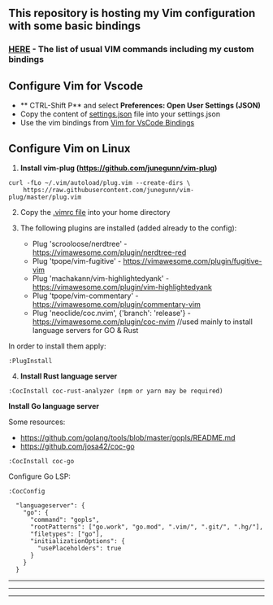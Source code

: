 
## This repository is hosting my Vim configuration with some basic bindings

### [HERE](https://github.com/danrusei/dotfiles/blob/main/Vim%20Commands.md) - The list of usual VIM commands including my custom bindings

## Configure Vim for Vscode 

* ** CTRL-Shift P** and select **Preferences: Open User Settings (JSON)**
* Copy the content of [settings.json](https://github.com/danrusei/dotfiles/blob/main/vim/settings.json) file into your settings.json
* Use the vim bindings from [Vim for VsCode Bindings](https://github.com/danrusei/dotfiles/blob/main/Vim%20Commands.md)

## Configure Vim on Linux 

1. **Install vim-plug (https://github.com/junegunn/vim-plug)**

```
curl -fLo ~/.vim/autoload/plug.vim --create-dirs \
    https://raw.githubusercontent.com/junegunn/vim-plug/master/plug.vim

```

2. Copy the [.vimrc file](https://github.com/danrusei/dotfiles/blob/main/vim/.vimrc) into your home directory

3. The following  plugins are installed (added already to the config):
    * Plug 'scrooloose/nerdtree' - https://vimawesome.com/plugin/nerdtree-red
    * Plug 'tpope/vim-fugitive' - https://vimawesome.com/plugin/fugitive-vim
    * Plug 'machakann/vim-highlightedyank' - https://vimawesome.com/plugin/vim-highlightedyank
    * Plug 'tpope/vim-commentary' - https://vimawesome.com/plugin/commentary-vim
    * Plug 'neoclide/coc.nvim', {'branch': 'release'} - https://vimawesome.com/plugin/coc-nvim //used mainly to install language servers for GO & Rust

In order to install them apply:

```
:PlugInstall
```
4. **Install Rust language server**

```
:CocInstall coc-rust-analyzer (npm or yarn may be required)
```

**Install Go language server**

Some resources:
* https://github.com/golang/tools/blob/master/gopls/README.md
* https://github.com/josa42/coc-go

```
:CocInstall coc-go  
```

Configure Go LSP:

```
:CocConfig
```
```
  "languageserver": {
    "go": {
      "command": "gopls",
      "rootPatterns": ["go.work", "go.mod", ".vim/", ".git/", ".hg/"],
      "filetypes": ["go"],
      "initializationOptions": {
        "usePlaceholders": true
      }
    }
  }
```

---
***
___

